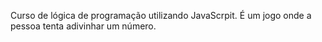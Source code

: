 Curso de lógica de programação utilizando JavaScrpit. É um jogo onde a pessoa tenta adivinhar um número.
